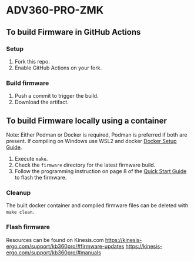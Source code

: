 # ADV360-PRO-ZMK

## To build Firmware in GitHub Actions

### Setup

1. Fork this repo.
2. Enable GitHub Actions on your fork.

### Build firmware

1. Push a commit to trigger the build.
2. Download the artifact.

## To build Firmware locally using a container

Note: Either Podman or Docker is required, Podman is preferred if both are present.
If compiling on Windows use WSL2 and docker [Docker Setup Guide](https://docs.docker.com/desktop/windows/wsl/).

1. Execute `make`.
2. Check the `firmware` directory for the latest firmware build.
3. Follow the programming instruction on page 8 of the [Quick Start Guide](https://kinesis-ergo.com/wp-content/uploads/Advantage360-Professional-QSG-v8-25-22.pdf) to flash the firmware.

### Cleanup

The built docker container and compiled firmware files can be deleted with `make clean`.

### Flash firmware

Resources can be found on Kinesis.com
https://kinesis-ergo.com/support/kb360pro/#firmware-updates
https://kinesis-ergo.com/support/kb360pro/#manuals
